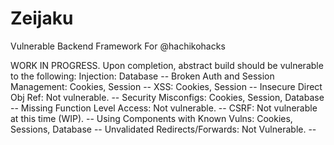 # Zeijaku
Vulnerable Backend Framework
For @hachikohacks 


WORK IN PROGRESS. Upon completion, abstract build should be vulnerable to the following: 
Injection: Database -- Broken Auth and Session Management: Cookies, Session -- XSS: Cookies, Session --
Insecure Direct Obj Ref: Not vulnerable. -- Security Misconfigs: Cookies, Session, Database -- Missing Function Level Access: Not vulnerable. --
CSRF: Not vulnerable at this time (WIP). -- Using Components with Known Vulns: Cookies, Sessions, Database -- Unvalidated Redirects/Forwards: Not Vulnerable. --
